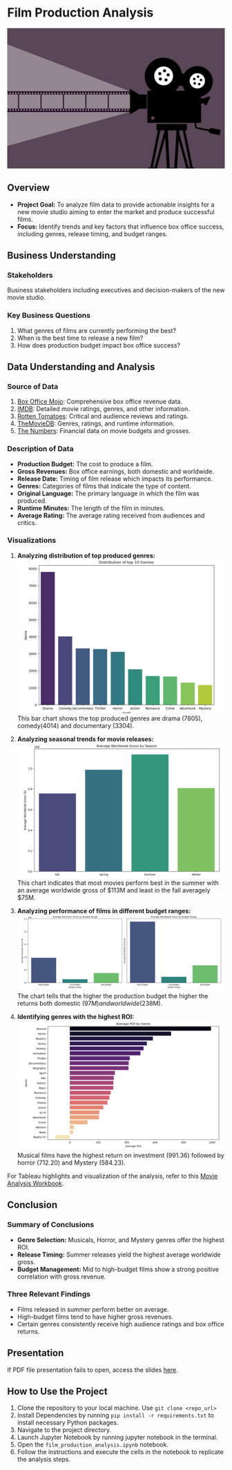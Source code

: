 # Film Production Analysis
![alt text](images/pic2.jpg)

## Overview
- **Project Goal:** To analyze film data to provide actionable insights for a new movie studio aiming to enter the market and produce successful films.
- **Focus:** Identify trends and key factors that influence box office success, including genres, release timing, and budget ranges.

## Business Understanding
### Stakeholders
Business stakeholders including executives and decision-makers of the new movie studio.

### Key Business Questions
1. What genres of films are currently performing the best?
2. When is the best time to release a new film?
3. How does production budget impact box office success?

## Data Understanding and Analysis
### Source of Data
1. [Box Office Mojo](https://www.boxofficemojo.com/): Comprehensive box office revenue data.
2. [IMDB](https://www.imdb.com/): Detailed movie ratings, genres, and other information.
3. [Rotten Tomatoes](https://www.rottentomatoes.com/): Critical and audience reviews and ratings.
4. [TheMovieDB](https://www.themoviedb.org/): Genres, ratings, and runtime information.
5. [The Numbers](https://www.the-numbers.com/): Financial data on movie budgets and grosses.

### Description of Data
- **Production Budget:** The cost to produce a film.
- **Gross Revenues:** Box office earnings, both domestic and worldwide.
- **Release Date:** Timing of film release which impacts its performance.
- **Genres:** Categories of films that indicate the type of content.
- **Original Language:** The primary language in which the film was produced.
- **Runtime Minutes:** The length of the film in minutes.
- **Average Rating:** The average rating received from audiences and critics.

### Visualizations
1. **Analyzing distribution of top produced genres:**
![alt text](images/genres.png)
This bar chart shows the top produced genres are drama (7805), comedy(4014) and documentary (3304).

2. **Analyzing seasonal trends for movie releases:**
![alt text](images/seasons.png)
This chart indicates that most movies perform best in the summer with an average worldwide gross of $113M and least in the fall averagely $75M.

3. **Analyzing performance of films in different budget ranges:**
![alt text](images/budgets.png)
The chart tells that the higher the production budget the higher the returns both domestic ($97M) and worldwide ($238M). 

4. **Identifying genres with the highest ROI:**
![alt text](images/roi.png)
Musical films have the highest return on investment (991.36) followed by horror (712.20) and Mystery (584.23).

For Tableau highlights and visualization of the analysis, refer to this [Movie Analysis Workbook](https://public.tableau.com/views/MovieAnalysisworkbook_17221011976360/MovieAnalysisDashboard?:language=en-US&publish=yes&:sid=&:redirect=auth&:display_count=n&:origin=viz_share_link).

## Conclusion
### Summary of Conclusions
- **Genre Selection:** Musicals, Horror, and Mystery genres offer the highest ROI.
- **Release Timing:** Summer releases yield the highest average worldwide gross.
- **Budget Management:** Mid to high-budget films show a strong positive correlation with gross revenue.

### Three Relevant Findings
- Films released in summer perform better on average.
- High-budget films tend to have higher gross revenues.
- Certain genres consistently receive high audience ratings and box office returns.

## Presentation
If PDF file presentation fails to open, access the slides [here](https://www.canva.com/design/DAGMHsKOaUE/-zGn5ouqB3sSGfgH8yqWsg/edit?utm_content=DAGMHsKOaUE&utm_campaign=designshare&utm_medium=link2&utm_source=sharebutton).

## How to Use the Project
1. Clone the repository to your local machine. Use `git clone <repo_url>`
2. Install Dependencies by running `pip install -r requirements.txt` to install necessary Python packages.
3. Navigate to the project directory.
4. Launch Jupyter Notebook by running jupyter notebook in the terminal.
5. Open the `film_production_analysis.ipynb` notebook.
6. Follow the instructions and execute the cells in the notebook to replicate the analysis steps.